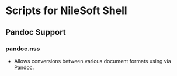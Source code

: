# Scripts for NileSoft Shell

## Pandoc Support

### pandoc.nss
- Allows conversions between various document formats using via [Pandoc](https://pandoc.org/).